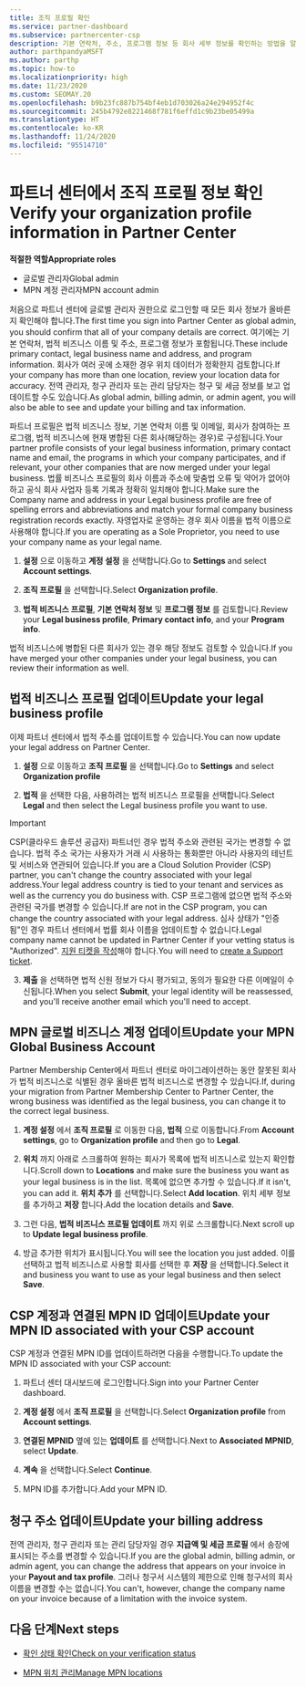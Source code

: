 ```yaml
---
title: 조직 프로필 확인
ms.service: partner-dashboard
ms.subservice: partnercenter-csp
description: 기본 연락처, 주소, 프로그램 정보 등 회사 세부 정보를 확인하는 방법을 알아봅니다. 또한 법률 및 청구 주소를 업데이트할 수 있습니다.
author: parthpandyaMSFT
ms.author: parthp
ms.topic: how-to
ms.localizationpriority: high
ms.date: 11/23/2020
ms.custom: SEOMAY.20
ms.openlocfilehash: b9b23fc887b754bf4eb1d703026a24e294952f4c
ms.sourcegitcommit: 245b4792e8221468f781f6effd1c9b23be05499a
ms.translationtype: HT
ms.contentlocale: ko-KR
ms.lasthandoff: 11/24/2020
ms.locfileid: "95514710"
---
```

# <a name="verify-your-organization-profile-information-in-partner-center"></a><span data-ttu-id="ffba8-104">파트너 센터에서 조직 프로필 정보 확인</span><span class="sxs-lookup"><span data-stu-id="ffba8-104">Verify your organization profile information in Partner Center</span></span>

<span data-ttu-id="ffba8-105">**적절한 역할**</span><span class="sxs-lookup"><span data-stu-id="ffba8-105">**Appropriate roles**</span></span>

- <span data-ttu-id="ffba8-106">글로벌 관리자</span><span class="sxs-lookup"><span data-stu-id="ffba8-106">Global admin</span></span>
- <span data-ttu-id="ffba8-107">MPN 계정 관리자</span><span class="sxs-lookup"><span data-stu-id="ffba8-107">MPN account admin</span></span>

<span data-ttu-id="ffba8-108">처음으로 파트너 센터에 글로벌 관리자 권한으로 로그인할 때 모든 회사 정보가 올바른지 확인해야 합니다.</span><span class="sxs-lookup"><span data-stu-id="ffba8-108">The first time you sign into Partner Center as global admin, you should confirm that all of your company details are correct.</span></span> <span data-ttu-id="ffba8-109">여기에는 기본 연락처, 법적 비즈니스 이름 및 주소, 프로그램 정보가 포함됩니다.</span><span class="sxs-lookup"><span data-stu-id="ffba8-109">These include primary contact, legal business name and address, and program information.</span></span> <span data-ttu-id="ffba8-110">회사가 여러 곳에 소재한 경우 위치 데이터가 정확한지 검토합니다.</span><span class="sxs-lookup"><span data-stu-id="ffba8-110">If your company has more than one location, review your location data for accuracy.</span></span> <span data-ttu-id="ffba8-111">전역 관리자, 청구 관리자 또는 관리 담당자는 청구 및 세금 정보를 보고 업데이트할 수도 있습니다.</span><span class="sxs-lookup"><span data-stu-id="ffba8-111">As global admin, billing admin, or admin agent, you will also be able to see and update your billing and tax information.</span></span>

<span data-ttu-id="ffba8-112">파트너 프로필은 법적 비즈니스 정보, 기본 연락처 이름 및 이메일, 회사가 참여하는 프로그램, 법적 비즈니스에 현재 병합된 다른 회사(해당하는 경우)로 구성됩니다.</span><span class="sxs-lookup"><span data-stu-id="ffba8-112">Your partner profile consists of your legal business information, primary contact name and email, the programs in which your company participates, and if relevant, your other companies that are now merged under your legal business.</span></span> <span data-ttu-id="ffba8-113">법률 비즈니스 프로필의 회사 이름과 주소에 맞춤법 오류 및 약어가 없어야 하고 공식 회사 사업자 등록 기록과 정확히 일치해야 합니다.</span><span class="sxs-lookup"><span data-stu-id="ffba8-113">Make sure the Company name and address in your Legal business profile are free of spelling errors and abbreviations and match your formal company business registration records exactly.</span></span> <span data-ttu-id="ffba8-114">자영업자로 운영하는 경우 회사 이름을 법적 이름으로 사용해야 합니다.</span><span class="sxs-lookup"><span data-stu-id="ffba8-114">If you are operating as a Sole Proprietor, you need to use your company name as your legal name.</span></span>

1. <span data-ttu-id="ffba8-115">**설정** 으로 이동하고 **계정 설정** 을 선택합니다.</span><span class="sxs-lookup"><span data-stu-id="ffba8-115">Go to **Settings** and select **Account settings**.</span></span>
 
1. <span data-ttu-id="ffba8-116">**조직 프로필** 을 선택합니다.</span><span class="sxs-lookup"><span data-stu-id="ffba8-116">Select **Organization profile**.</span></span> 

2. <span data-ttu-id="ffba8-117">**법적 비즈니스 프로필**, **기본 연락처 정보** 및 **프로그램 정보** 를 검토합니다.</span><span class="sxs-lookup"><span data-stu-id="ffba8-117">Review your **Legal business profile**, **Primary contact info**, and your **Program info**.</span></span>

<span data-ttu-id="ffba8-118">법적 비즈니스에 병합된 다른 회사가 있는 경우 해당 정보도 검토할 수 있습니다.</span><span class="sxs-lookup"><span data-stu-id="ffba8-118">If you have merged your other companies under your legal business, you can review their information as well.</span></span> 

## <a name="update-your-legal-business-profile"></a><span data-ttu-id="ffba8-119">법적 비즈니스 프로필 업데이트</span><span class="sxs-lookup"><span data-stu-id="ffba8-119">Update your legal business profile</span></span>

<span data-ttu-id="ffba8-120">이제 파트너 센터에서 법적 주소를 업데이트할 수 있습니다.</span><span class="sxs-lookup"><span data-stu-id="ffba8-120">You can now update your legal address on Partner Center.</span></span>

1. <span data-ttu-id="ffba8-121">**설정** 으로 이동하고 **조직 프로필** 을 선택합니다.</span><span class="sxs-lookup"><span data-stu-id="ffba8-121">Go to **Settings** and select **Organization profile**</span></span>


2. <span data-ttu-id="ffba8-122">**법적** 을 선택한 다음, 사용하려는 법적 비즈니스 프로필을 선택합니다.</span><span class="sxs-lookup"><span data-stu-id="ffba8-122">Select **Legal**  and then select the Legal business profile you want to use.</span></span>

>[!Important]
><span data-ttu-id="ffba8-123">CSP(클라우드 솔루션 공급자) 파트너인 경우 법적 주소와 관련된 국가는 변경할 수 없습니다. 법적 주소 국가는 사용자가 거래 시 사용하는 통화뿐만 아니라 사용자의 테넌트 및 서비스와 연관되어 있습니다.</span><span class="sxs-lookup"><span data-stu-id="ffba8-123">If you are a Cloud Solution Provider (CSP) partner, you can't change the country associated with your legal address.Your legal address country is tied to your tenant and services as well as the currency you do business with.</span></span> <span data-ttu-id="ffba8-124">CSP 프로그램에 없으면 법적 주소와 관련된 국가를 변경할 수 있습니다.</span><span class="sxs-lookup"><span data-stu-id="ffba8-124">If are not in the CSP program, you can change the country associated with your legal address.</span></span> <span data-ttu-id="ffba8-125">심사 상태가 "인증됨"인 경우 파트너 센터에서 법률 회사 이름을 업데이트할 수 없습니다.</span><span class="sxs-lookup"><span data-stu-id="ffba8-125">Legal company name cannot be updated in Partner Center if your vetting status is "Authorized".</span></span> <span data-ttu-id="ffba8-126">[지원 티켓을 작성](https://partner.microsoft.com/dashboard/support/csp/servicerequests/create?stage=2&topicid=eb74583c-61b3-2124-bffc-00920e0ae772)해야 합니다.</span><span class="sxs-lookup"><span data-stu-id="ffba8-126">You will need to [create a Support ticket](https://partner.microsoft.com/dashboard/support/csp/servicerequests/create?stage=2&topicid=eb74583c-61b3-2124-bffc-00920e0ae772).</span></span>

3. <span data-ttu-id="ffba8-127">**제출** 을 선택하면 법적 신원 정보가 다시 평가되고, 동의가 필요한 다른 이메일이 수신됩니다.</span><span class="sxs-lookup"><span data-stu-id="ffba8-127">When you select **Submit**, your legal identity will be reassessed, and you'll receive another email which you'll need to accept.</span></span>

## <a name="update-your-mpn-global-business-account"></a><span data-ttu-id="ffba8-128">MPN 글로벌 비즈니스 계정 업데이트</span><span class="sxs-lookup"><span data-stu-id="ffba8-128">Update your MPN Global Business Account</span></span>

<span data-ttu-id="ffba8-129">Partner Membership Center에서 파트너 센터로 마이그레이션하는 동안 잘못된 회사가 법적 비즈니스로 식별된 경우 올바른 법적 비즈니스로 변경할 수 있습니다.</span><span class="sxs-lookup"><span data-stu-id="ffba8-129">If, during your migration from Partner Membership Center to Partner Center, the wrong business was identified as the legal business, you can change it to the correct legal business.</span></span>

1. <span data-ttu-id="ffba8-130">**계정 설정** 에서 **조직 프로필** 로 이동한 다음, **법적** 으로 이동합니다.</span><span class="sxs-lookup"><span data-stu-id="ffba8-130">From **Account settings**, go to **Organization profile** and then go to **Legal**.</span></span>

1.  <span data-ttu-id="ffba8-131">**위치** 까지 아래로 스크롤하여 원하는 회사가 목록에 법적 비즈니스로 있는지 확인합니다.</span><span class="sxs-lookup"><span data-stu-id="ffba8-131">Scroll down to **Locations** and make sure the business you want as your legal business is in the list.</span></span> <span data-ttu-id="ffba8-132">목록에 없으면 추가할 수 있습니다.</span><span class="sxs-lookup"><span data-stu-id="ffba8-132">If it isn't, you can add it.</span></span> <span data-ttu-id="ffba8-133">**위치 추가** 를 선택합니다.</span><span class="sxs-lookup"><span data-stu-id="ffba8-133">Select **Add location**.</span></span> <span data-ttu-id="ffba8-134">위치 세부 정보를 추가하고 **저장** 합니다.</span><span class="sxs-lookup"><span data-stu-id="ffba8-134">Add the location details and **Save**.</span></span>

2. <span data-ttu-id="ffba8-135">그런 다음, **법적 비즈니스 프로필 업데이트** 까지 위로 스크롤합니다.</span><span class="sxs-lookup"><span data-stu-id="ffba8-135">Next scroll up to **Update legal business profile**.</span></span>

3. <span data-ttu-id="ffba8-136">방금 추가한 위치가 표시됩니다.</span><span class="sxs-lookup"><span data-stu-id="ffba8-136">You will see the location you just added.</span></span> <span data-ttu-id="ffba8-137">이를 선택하고 법적 비즈니스로 사용할 회사를 선택한 후 **저장** 을 선택합니다.</span><span class="sxs-lookup"><span data-stu-id="ffba8-137">Select it and business you want to use as your legal business and then select **Save**.</span></span>

## <a name="update-your-mpn-id-associated-with-your-csp-account"></a><span data-ttu-id="ffba8-138">CSP 계정과 연결된 MPN ID 업데이트</span><span class="sxs-lookup"><span data-stu-id="ffba8-138">Update your MPN ID associated with your CSP account</span></span>

<span data-ttu-id="ffba8-139">CSP 계정과 연결된 MPN ID를 업데이트하려면 다음을 수행합니다.</span><span class="sxs-lookup"><span data-stu-id="ffba8-139">To update the MPN ID associated with your CSP account:</span></span>

1. <span data-ttu-id="ffba8-140">파트너 센터 대시보드에 로그인합니다.</span><span class="sxs-lookup"><span data-stu-id="ffba8-140">Sign into your Partner Center dashboard.</span></span>
 
1. <span data-ttu-id="ffba8-141">**계정 설정** 에서 **조직 프로필** 을 선택합니다.</span><span class="sxs-lookup"><span data-stu-id="ffba8-141">Select **Organization profile** from **Account settings**.</span></span>

1. <span data-ttu-id="ffba8-142">**연결된 MPNID** 옆에 있는 **업데이트** 를 선택합니다.</span><span class="sxs-lookup"><span data-stu-id="ffba8-142">Next to **Associated MPNID**, select **Update**.</span></span>
 
1. <span data-ttu-id="ffba8-143">**계속** 을 선택합니다.</span><span class="sxs-lookup"><span data-stu-id="ffba8-143">Select **Continue**.</span></span>
 
1. <span data-ttu-id="ffba8-144">MPN ID를 추가합니다.</span><span class="sxs-lookup"><span data-stu-id="ffba8-144">Add your MPN ID.</span></span>


## <a name="update-your-billing-address"></a><span data-ttu-id="ffba8-145">청구 주소 업데이트</span><span class="sxs-lookup"><span data-stu-id="ffba8-145">Update your billing address</span></span>

<span data-ttu-id="ffba8-146">전역 관리자, 청구 관리자 또는 관리 담당자일 경우 **지급액 및 세금 프로필** 에서 송장에 표시되는 주소를 변경할 수 있습니다.</span><span class="sxs-lookup"><span data-stu-id="ffba8-146">If you are the global admin, billing admin, or admin agent, you can change the address that appears on your invoice in your **Payout and tax profile**.</span></span> <span data-ttu-id="ffba8-147">그러나 청구서 시스템의 제한으로 인해 청구서의 회사 이름을 변경할 수는 없습니다.</span><span class="sxs-lookup"><span data-stu-id="ffba8-147">You can't, however, change the company name on your invoice because of a limitation with the invoice system.</span></span>

## <a name="next-steps"></a><span data-ttu-id="ffba8-148">다음 단계</span><span class="sxs-lookup"><span data-stu-id="ffba8-148">Next steps</span></span>


- [<span data-ttu-id="ffba8-149">확인 상태 확인</span><span class="sxs-lookup"><span data-stu-id="ffba8-149">Check on your verification status</span></span>](verification-responses.md)
 
- [<span data-ttu-id="ffba8-150">MPN 위치 관리</span><span class="sxs-lookup"><span data-stu-id="ffba8-150">Manage MPN locations</span></span>](manage-locations.md)



